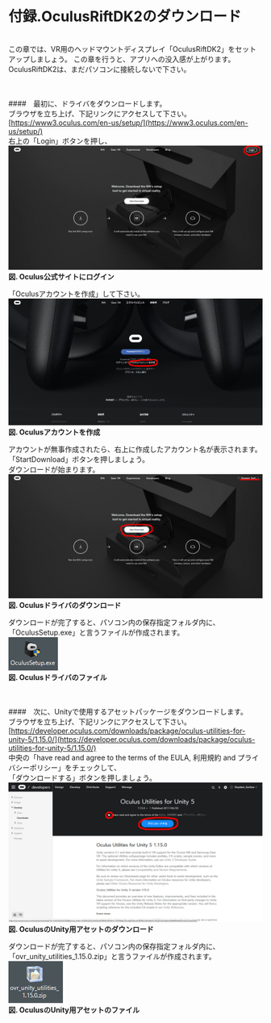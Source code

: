 # 付録.OculusRiftDK2のダウンロード
<br>
この章では、VR用のヘッドマウントディスプレイ「OculusRiftDK2」をセットアップしましょう。 
この章を行うと、アプリへの没入感が上がります。
OculusRiftDK2は、まだパソコンに接続しないで下さい。
<br>
<br>
<br>



####　最初に、ドライバをダウンロードします。  
ブラウザを立ち上げ、下記リンクにアクセスして下さい。  
[https://www3.oculus.com/en-us/setup/](https://www3.oculus.com/en-us/setup/)
<br>
右上の「Login」ボタンを押し、  
![](/Graphics/Oculus_Rift_DK2/Download/1.jpg)  
**図. Oculus公式サイトにログイン**
<br>


「Oculusアカウントを作成」して下さい。  
![](/Graphics/Oculus_Rift_DK2/Download/2.jpg)  
**図. Oculusアカウントを作成**
<br>


アカウントが無事作成されたら、右上に作成したアカウント名が表示されます。  
「StartDownload」ボタンを押しましょう。  
ダウンロードが始まります。  
![](/Graphics/Oculus_Rift_DK2/Download/3.jpg)  
**図. Oculusドライバのダウンロード**
<br>


ダウンロードが完了すると、パソコン内の保存指定フォルダ内に、「OculusSetup.exe」と言うファイルが作成されます。  
![](/Graphics/Oculus_Rift_DK2/Download/4.jpg)  
**図. Oculusドライバのファイル**
<br>
<br>
<br>



####　次に、Unityで使用するアセットパッケージをダウンロードします。  
ブラウザを立ち上げ、下記リンクにアクセスして下さい。  
[https://developer.oculus.com/downloads/package/oculus-utilities-for-unity-5/1.15.0/](https://developer.oculus.com/downloads/package/oculus-utilities-for-unity-5/1.15.0/)
<br>
中央の「have read and agree to the terms of the EULA, 利用規約 and プライバシーポリシー」をチェックして、  
「ダウンロードする」ボタンを押しましょう。  
![](/Graphics/Oculus_Rift_DK2/Download/5.jpg)  
**図. OculusのUnity用アセットのダウンロード**
<br>


ダウンロードが完了すると、パソコン内の保存指定フォルダ内に、  
「ovr\_unity\_utilities\_1.15.0.zip」と言うファイルが作成されます。  
![](/Graphics/Oculus_Rift_DK2/Download/6.jpg)  
**図. OculusのUnity用アセットのファイル**
<br>

